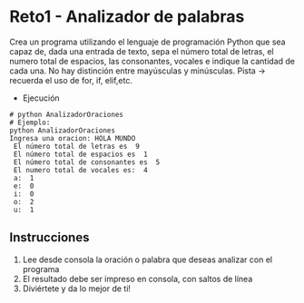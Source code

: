 Reto1 - Analizador de palabras
==============
Crea un programa utilizando el lenguaje de programación Python que sea capaz de, dada una entrada de texto, sepa el número total de letras, el numero total de espacios, las consonantes, vocales e indique la cantidad de cada una. No hay distinción entre mayúsculas y minúsculas. 
Pista -> recuerda el uso de for, if, elif,etc.  

- Ejecución
```
# python AnalizadorOraciones
# Ejemplo:
python AnalizadorOraciones
Ingresa una oracion: HOLA MUNDO
 El número total de letras es  9 
 El número total de espacios es  1 
 El número total de consonantes es  5
 El numero total de vocales es:  4 
 a:  1 
 e:  0 
 i:  0 
 o:  2 
 u:  1
```

Instrucciones
--------------------
1. Lee desde consola la oración o palabra que deseas analizar con el programa 
2. El resultado debe ser impreso en consola, con saltos de línea
3. Diviértete y da lo mejor de ti!
